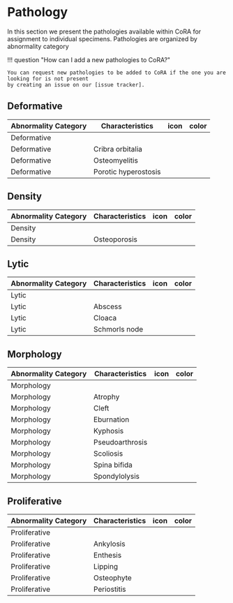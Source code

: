 # Pathology

In this section we present the pathologies available within CoRA for assignment to individual specimens. 
Pathologies are organized by abnormality category

!!! question "How can I add a new pathologies to CoRA?"

    You can request new pathologies to be added to CoRA if the one you are looking for is not present 
    by creating an issue on our [issue tracker].

[issue tracker]: https://github.com/spawaskar-cora/cora-docs/issues

## Deformative

|Abnormality Category |Characteristics         |icon                        |color                 |
|---------------------|------------------------|----------------------------|----------------------|
|Deformative          |                        |                            |                      |
|Deformative          |Cribra orbitalia        |                            |                      |
|Deformative          |Osteomyelitis           |                            |                      |
|Deformative          |Porotic hyperostosis    |                            |                      |

## Density

|Abnormality Category |Characteristics         |icon                        |color                 |
|---------------------|------------------------|----------------------------|----------------------|
|Density              |                        |                            |                      |
|Density              |Osteoporosis            |                            |                      |

## Lytic

|Abnormality Category |Characteristics         |icon                        |color                 |
|---------------------|------------------------|----------------------------|----------------------|
|Lytic                |                        |                            |                      |
|Lytic                |Abscess                 |                            |                      |
|Lytic                |Cloaca                  |                            |                      |
|Lytic                |Schmorls node           |                            |                      |

## Morphology

|Abnormality Category |Characteristics         |icon                        |color                 |
|---------------------|------------------------|----------------------------|----------------------|
|Morphology           |                        |                            |                      |
|Morphology           |Atrophy                 |                            |                      |
|Morphology           |Cleft                   |                            |                      |
|Morphology           |Eburnation              |                            |                      |
|Morphology           |Kyphosis                |                            |                      |
|Morphology           |Pseudoarthrosis         |                            |                      |
|Morphology           |Scoliosis               |                            |                      |
|Morphology           |Spina bifida            |                            |                      |
|Morphology           |Spondylolysis           |                            |                      |

## Proliferative

|Abnormality Category |Characteristics         |icon                        |color                 |
|---------------------|------------------------|----------------------------|----------------------|
|Proliferative        |                        |                            |                      |
|Proliferative        |Ankylosis               |                            |                      |
|Proliferative        |Enthesis                |                            |                      |
|Proliferative        |Lipping                 |                            |                      |
|Proliferative        |Osteophyte              |                            |                      |
|Proliferative        |Periostitis             |                            |                      |

